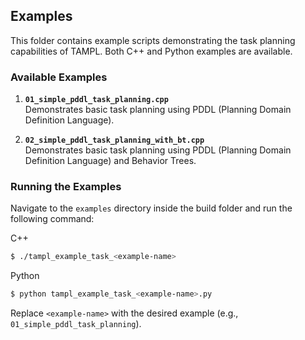 ## Examples

This folder contains example scripts demonstrating the task planning capabilities of TAMPL. Both C++ and Python examples are available.

### Available Examples

1. **`01_simple_pddl_task_planning.cpp`**  
    Demonstrates basic task planning using PDDL (Planning Domain Definition Language).

2. **`02_simple_pddl_task_planning_with_bt.cpp`**  
    Demonstrates basic task planning using PDDL (Planning Domain Definition Language) and Behavior Trees.

### Running the Examples

Navigate to the `examples` directory inside the build folder and run the following command:

C++
```bash
$ ./tampl_example_task_<example-name>
```

Python
```bash
$ python tampl_example_task_<example-name>.py
```

Replace `<example-name>` with the desired example (e.g., `01_simple_pddl_task_planning`).

